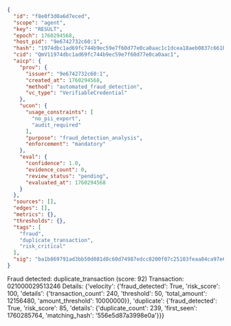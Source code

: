 ```json
{
  "id": "f8e0f3d0a6d7eced",
  "scope": "agent",
  "key": "RESULT",
  "epoch": 1760294568,
  "host_pid": "9e6742732c60:1",
  "hash": "1974dbc1ad69fc744b9ec59e7f60d77e0ca0aac1c1dcea18aeb0837c661b119f",
  "cid": "QmV11974dbc1ad69fc744b9ec59e7f60d77e0ca0aac1",
  "aicp": {
    "prov": {
      "issuer": "9e6742732c60:1",
      "created_at": 1760294568,
      "method": "automated_fraud_detection",
      "vc_type": "VerifiableCredential"
    },
    "ucon": {
      "usage_constraints": [
        "no_pii_export",
        "audit_required"
      ],
      "purpose": "fraud_detection_analysis",
      "enforcement": "mandatory"
    },
    "eval": {
      "confidence": 1.0,
      "evidence_count": 0,
      "review_status": "pending",
      "evaluated_at": 1760294568
    }
  },
  "sources": [],
  "edges": [],
  "metrics": {},
  "thresholds": {},
  "tags": [
    "fraud",
    "duplicate_transaction",
    "risk_critical"
  ],
  "sig": "ba1b869791ad3bb50d081d8c60d74987edcc8200f07c25103feaa84ca97e6b5e"
}
```

Fraud detected: duplicate_transaction (score: 92)
Transaction: 021000029513246
Details: {'velocity': {'fraud_detected': True, 'risk_score': 100, 'details': {'transaction_count': 240, 'threshold': 50, 'total_amount': 12156480, 'amount_threshold': 10000000}}, 'duplicate': {'fraud_detected': True, 'risk_score': 85, 'details': {'duplicate_count': 239, 'first_seen': 1760285764, 'matching_hash': '556e5d87a3998e0a'}}}